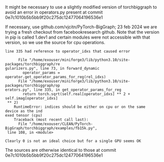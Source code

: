 It might be necessary to use a slightly modified version of torchbiggraph
to avoid an error in operators.py present at
commit 0e7c1010b5b5bb9f20c275dc12477064196536e1

If necessary, use github.com/vjcitn/PyTorch-BigGraph; 23 feb 2024 we are trying
a fresh checkout from facebookresearch github.  Note that the version in
pip is called 1.dev1 and certain modules were not accessible with that
version, so we use the source for cpu operations.

    line 335 had reference to operator_idxs that caused error
```
      File "/home/exouser/miniforge3/lib/python3.10/site-packages/torchbiggraph/re
gularizers.py", line 73, in forward_dynamic
        operator_params = operator.get_operator_params_for_reg(rel_idxs)
      File "/home/exouser/miniforge3/lib/python3.10/site-packages/torchbiggraph/op
erators.py", line 335, in get_operator_params_for_reg
        return torch.sqrt(self.real[operator_idxs] ** 2 + self.imag[operator_idxs]
 ** 2)
    RuntimeError: indices should be either on cpu or on the same device as the ind
exed tensor (cpu)
    Traceback (most recent call last):
      File "/home/exouser/CLEAN/PyTorch-BigGraph/torchbiggraph/examples/fb15k.py",
 line 108, in <module>
```
    Clearly 0 is not an ideal choice but for a single GPU seems OK

The sources are otherwise identical to those at
commit 0e7c1010b5b5bb9f20c275dc12477064196536e1

